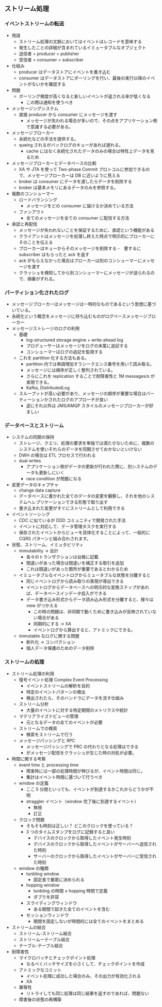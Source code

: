 ## ストリーム処理

### イベントストリームの転送

- 用語
  - ストリーム処理の文脈においてはイベントはレコードを意味する
  - 発生したことの詳細が含まれているイミュータブルなオブジェクト
  - 送信者 = producer = publisher
  - 受信者 = consumer = subscriber
- 仕組み
  - producer はデータストアにイベントを書き込む
  - consumer はデータストアにポーリングを行い、最後の実行以降のイベントがないかを確認する
- 問題
  - ポーリング頻度が高くなると新しいイベントが返される率が低くなる
    - この際は通知を使うべき
- メッセージングシステム
  - 直接 producer から consumer にメッセージを渡す
    - メッセージが失われる場合が多いので、その点をアプリケーション側で意識する必要がある。
- メッセージブローカー
  - 永続化などの手法を提供する。
  - queing されるがバックログのキューがあれば遅れる。
    - cache にはなく永続化されたデータのみの場合は特性上データを見るため
- メッセージブローカーとデータベースの比較
  - XA や JTA を使って Two-phase Commit プロトコルに参加できるので、メッセージブローカーは DB に近いように見える
  - broker は consumer にデータを渡したらデータを削除する
  - broker は基本メモリにあるデータのみを参照する。
- 複数のコンシューマー
  - ロードバランシング
    - メッセージをどの consumer に届けるか決めている方法
  - ファンアウト
    - 全てのメッセージを全ての consumer に配信する方法
- 承認と再配信
  - メッセージが失われないことを保証するために、承認という機能がある
  - クライアントはメッセージを処理し終えた時点で明示的にブローカーにそのことを伝える
  - ブローカーはキューからそのメッセージを削除する -　要するに subscriber はもらったと ack を返す
  - ack がもらえなかった場合はブローカーは別のコンシューマーにメッセージを渡す
  - クラッシュを検知してから別コンシューマーにメッセージが送られるので、順番がずれる。

### パーティション化されたログ

- メッセージブローカーはメッセージは一時的なものであるという思想に基づいている。
- 永続化という概念をメッセージに持ち込むものがログベースメッセージブローカー
- メッセージストレージのログの利用
  - 基礎
    - log-structured storage engine + write-ahead log
    - プロデューサーはメッセージをログの末尾に追記する
    - コンシューマーはログの追記を監視する
  - これを partition 化する方法もある。
    - partition 内では単調増加すうシークエンス番号を用いて読み取る。
    - メッセージには順序が正しく整列されている。
    - さらにこれを replication することで耐障害性と 1M messages/s が実現できる。
    - Kafka, DistributedLog
  - スループットが高い必要があり、メッセージの順序が重要な場合はパーティーションかされたログのアプローチが良い
    - 逆にそれ以外は JMS/AMQP スタイルのメッセージブローカーが好ましい

### データベースとストリーム

- システムの同期の保持
  - ストレージ、クエリ、処理の要求を単独では満たせないために、複数のシステムを使いそれらのデータを同期させておかないといけない
  - DWH の場合は ETL プロセスで行われる
  - dual writes
    - アプリケーション側がデータの更新が行われた際に、別システムのデータも更新しにいく
    - race condition が問題になる
- 変更データのキャプチャ
  - change data capture
  - データベースに書かれた全てのデータの変更を観察し、それを他のシステムへレプリケーションできる形態で取り出す
  - 書き込まれた変更がすぐにストリームとして利用できる
- イベントソーシング
  - CDC に似ているが DDD コミュニティで開発された手法
  - イベントに対応して、データ管理タスクを実行する
  - 保存されたイベントからビューを具体化することによって、一般的に CQRS パターンと組み合わされます。
- 状態、ストリーム、イミュタビリティ
  - immutability -> 会計
    - 各々のトランザクションは台帳に記載
    - 間違いがあった場合は間違いを補正する取引を追加
    - これは間違いがあった箇所が重要であるとわかるため
  - イミュータブルなイベントログからミュータブルな状態を分離すると
    - 同じイベントログから読み取りの表現が導出できる
    - イベントログからデータベースへの明示的な変換ステップがあれば、データベースインデータ投入ができる
    - データ書き込み形式からデータ読み込み形式を分離すると、様々は view がつかえる
      - この時の問題は、非同期で動くために書き込みが反映されていない場合がある
      - 同期的にする -> XA
      - イベントログから算出すると、アトミックにできる。
  - immutable なログに関する問題
    - 断片化 -> コンパクション
    - 個人データ保護のためのデータ削除

### ストリームの処理

- ストリーム処理の利用
  - 復号イベント処理 Complex Event Processing
    - イベントストリームの解析を目的
    - 特定のイベントパターンの検出
    - 検出されたら、そのハンドラにデータを流す仕組み
  - ストリーム分析
    - 大量のイベントに対する特定期間のメトリクスや統計
  - マテリアライズドビューの管理
    - 元となるデータの全てのイベントが必要
  - ストリームでの検索
    - 検索をストリームで行う
  - メッセージパッシングと RPC
    - メッセージパッシングで PRC の代わりとなる処理はできる
    - がメッセージ配信をクラッシュが生じた時の対処が必要。
- 時間に関する考察
  - event time と processing time
    - 障害時には一部の処理時間が伸びるが、イベント時間は同じ。
    - 集計はイベント時間に基づいて行うべき
  - window の定義
    - ここ 5 分間といっても、イベントが到達するかこれからどうかが不明
    - straggler イベント（window 完了後に到達するイベント）
      - 無視
      - 訂正
  - クロック問題
    - そもそも時刻は正しい？ どこのクロックを使っている？
    - 3 つのタイムスタンプをログに記録すると良い
      - デバイスのクロックから取得したイベント発生時刻
      - デバイスのクロックから取得したイベントがサーバーへ送信された時刻
      - サーバーのクロックから取得したイベントがサーバーに受信された時刻
  - window の種類
    - tunbling window
      - 固定長で厳密に決められる
    - hopping window
      - tunbling の時間 ± hopping 時間で定義
      - ダブりを許容
    - スライディングウィンドウ
      - ある期間で起きた全てのイベントを含む
    - セッションウィンドウ
      - 期間を固定しないが時間的には全てのイベントをまとめる
- ストリームの結合
  - ストリーム-ストリーム結合
  - ストリームーテーブル結合
  - テーブル-テーブル結合
- 耐障害性
  - マイクロバッチとチェックポイント処理
    - なるべくバッチサイズを小さくして、チェックポイントを作成
  - アトミックなコミット
    - イベント処理に成功した場合のみ、その出力が有効化される
    - XA
  - 冪等性
    - リトライしても同じ処理は同じ結果を返すのであれば、問題ない
  - 障害後の状態の再構築
